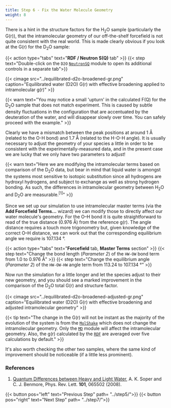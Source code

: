 ```yaml
---
title: Step 6 - Fix the Water Molecule Geometry
weight: 8
---
```



There is a hint in the structure factors for the H<sub>2</sub>O sample (particularly the G(r)), that the intramolecular geometry of our off-the-shelf forcefield is not quite consistent with the real world.  This is made clearly obvious if you look at the G(r) for the D<sub>2</sub>O sample:

{{< action type="tabs" text="**RDF / Neutron S(Q)** tab" >}}
{{< step text="Double-click on the `D2O` [`NeutronSQ`](../../userguide/modules/neutronsq) module to open its additional controls in a separate tab">}}


{{< cimage src="../equilibrated-d2o-broadened-gr.png" caption="Equilibrated water (D2O) G(r) with effective broadening applied to intramolecular g(r)" >}}

{{< warn text="You may notice a small 'upturn' in the calculated F(Q) for the D<sub>2</sub>O sample that does not match experiment. This is caused by subtle density fluctuations in the configuration that are accentuated by the deuteration of the water, and will disappear slowly over time. You can safely proceed with the example." >}}

Clearly we have a mismatch between the peak positions at around 1 &#8491; (related to the O-H bond) and 1.7 &#8491; (related to the H-O-H angle). It is usually necessary to adjust the geometry of your species a little in order to be consistent with the experimentally-measured data, and in the present case we are lucky that we only have two parameters to adjust!

{{< warn text="Here we are modifying the intramolecular terms based on comparison of the D<sub>2</sub>O data, but bear in mind that liquid water is amongst the systems most sensitive to isotopic substitution since all hydrogens are hydroxyl hydrogens, and subject to exchange as well as strong hydrogen bonding. As such, the differences in intramolecular geometry between H<sub>2</sub>O and D<sub>2</sub>O are measurable.<sup>[1]</sup>" >}}

Since we set up our simulation to use intramolecular master terms (via the **Add Forcefield Terms...** wizard) we can modify those to directly affect our water molecule's geometry. For the O&ndash;H bond it is quite straightforward to read of the true distance (0.976 &#8491;) from the reference g(r). The angle distance requires a touch more trigonometry but, given knowledge of the correct O&ndash;H distance, we can work out that the corresponding equilibrium angle we require is 107.134 &deg;.

{{< action type="tabs" text="**Forcefield** tab, **Master Terms** section" >}}
{{< step text="Change the bond length (_Parameter 2_) of the `HW-OW` bond term from 1.0 to 0.976 &#8491;" >}}
{{< step text="Change the equilibrium angle (_Parameter 2_) of the `HW-OW-HW` angle term from 113.24 to 107.134 &deg;" >}}

Now run the simulation for a little longer and let the species adjust to their new geometry, and you should see a marked improvement in the comparison of the D<sub>2</sub>O total G(r) and structure factor.

{{< cimage src="../equilibrated-d2o-broadened-adjusted-gr.png" caption="Equilibrated water (D2O) G(r) with effective broadening and adjusted intramolecular geometry" >}}

{{< tip text="The change in the G(r) will not be instant as the majority of the evolution of the system is from the [`MolShake`](../../userguide/modules/molshake) which does not change the intramolecular geometry. Only the [`MD`](../../userguide/modules/md) module will affect the intramolecular geometry. Also, the g(r) calculated by the [`RDF`](../../userguide/modules/rdf) are averaged over five calculations by default." >}}

It's also worth checking the other two samples, where the same kind of improvement should be noticeable (if a little less prominent).

### References
1. [Quantum Differences between Heavy and Light Water](https://journals.aps.org/prl/abstract/10.1103/PhysRevLett.101.065502), A. K. Soper and C. J. Benmore, Phys. Rev. Lett. **101**, 065502 (2008).

{{< button pos="left" text="Previous Step" path= "../step5/">}}
{{< button pos="right" text="Next Step" path= "../step7/">}}
